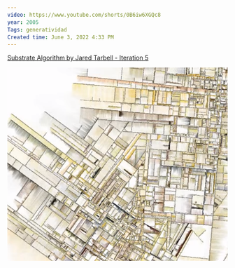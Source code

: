 ```yaml
---
video: https://www.youtube.com/shorts/0B6iw6XGQc8
year: 2005
Tags: generatividad
Created time: June 3, 2022 4:33 PM
---
```

[Substrate Algorithm by Jared Tarbell - Iteration 5](https://www.youtube.com/shorts/0B6iw6XGQc8)

![Untitled](3-works/p1/Substrate%2085b099b71413433db236ca9e4841e3d6/Untitled.png)
